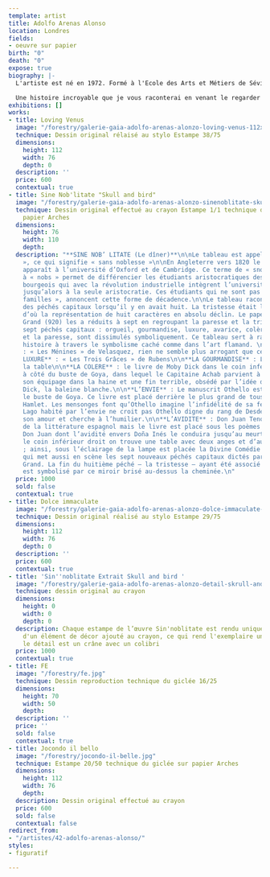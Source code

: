```yaml
---
template: artist
title: Adolfo Arenas Alonso
location: Londres
fields:
- oeuvre sur papier
birth: "0"
death: "0"
expose: true
biography: |-
  L'artiste est né en 1972. Formé à l'Ecole des Arts et Métiers de Séville, il devient illustrateur spécialisé dans le graphisme. Son art de la décadence, à la structure sauvage, est teinté d'une sombre luxure.

  Une histoire incroyable que je vous raconterai en venant le regarder à la galerie...
exhibitions: []
works:
- title: Loving Venus
  image: "/forestry/galerie-gaia-adolfo-arenas-alonzo-loving-venus-112x76.jpg"
  technique: Dessin original rélaisé au stylo Estampe 38/75
  dimensions:
    height: 112
    width: 76
    depth: 0
  description: ''
  price: 600
  contextual: true
- title: Sine Nob'litate "Skull and bird"
  image: "/forestry/galerie-gaia-adolfo-arenas-alonzo-sinenoblitate-skull-and-the-bird-76x112.jpg"
  technique: Dessin original effectué au crayon Estampe 1/1 technique du giclée sur
    papier Arches
  dimensions:
    height: 76
    width: 110
    depth: 
  description: "**SINE NOB’ LITATE (Le dîner)**\n\nLe tableau est appelé « SINE NOB’LITATE
    », ce qui signifie « sans noblesse »\n\nEn Angleterre vers 1820 le terme de snob
    apparaît à l’université d’Oxford et de Cambridge. Ce terme de « snob » en opposition
    à « nobs » permet de différencier les étudiants aristocratiques des enfants de
    bourgeois qui avec la révolution industrielle intègrent l’université, réservée
    jusqu’alors à la seule aristocratie. Ces étudiants qui ne sont pas de « bonnes
    familles », annoncent cette forme de décadence.\n\nLe tableau raconte l’histoire
    des péchés capitaux lorsqu’il y en avait huit. La tristesse était le dernier,
    d’où la représentation de huit caractères en absolu déclin. Le pape Grégoire le
    Grand (920) les a réduits à sept en regroupant la paresse et la tristesse.\n\nLes
    sept péchés capitaux : orgueil, gourmandise, luxure, avarice, colère, l’envie
    et la paresse, sont dissimulés symboliquement. Ce tableau sert à raconter une
    histoire à travers le symbolisme caché comme dans l’art flamand. \n\n**L’ORGUEIL**
    : « Les Ménines » de Velasquez, rien ne semble plus arrogant que cette peinture.\n\n**LA
    LUXURE** : « Les Trois Grâces » de Rubens\n\n**LA GOURMANDISE** : La dinde sur
    la table\n\n**LA COLERE** : le livre de Moby Dick dans le coin inférieur gauche,
    à côté du buste de Goya, dans lequel le Capitaine Achab parvient à faire basculer
    son équipage dans la haine et une fin terrible, obsédé par l’idée de tuer Moby
    Dick, la baleine blanche.\n\n**L’ENVIE** : Le manuscrit Othello est situé sous
    le buste de Goya. Ce livre est placé derrière le plus grand de tous les livres,
    Hamlet. Les mensonges font qu’Othello imagine l’infidélité de sa femme, Desdemone.
    Lago habité par l’envie ne croit pas Othello digne du rang de Desdemone et de
    son amour et cherche à l’humilier.\n\n**L’AVIDITE** : Don Juan Tenorio chef d’œuvre
    de la littérature espagnol mais le livre est placé sous les poèmes de Lord Byron.
    Don Juan dont l’avidité envers Doña Inés le conduira jusqu’au meurtre.\n\nDans
    le coin inférieur droit on trouve une table avec deux anges et d’autres livres
    ; ainsi, sous l’éclairage de la lampe est placée la Divine Comédie de Dante Alighieri,
    qui met aussi en scène les sept nouveaux péchés capitaux dictés par Grégoire le
    Grand. La fin du huitième péché – la tristesse – ayant été associé à la paresse
    est symbolisé par ce miroir brisé au-dessus la cheminée.\n"
  price: 1000
  sold: false
  contextual: true
- title: Dolce immaculate
  image: "/forestry/galerie-gaia-adolfo-arenas-alonzo-dolce-immaculate-112x76.jpg"
  technique: Dessin original réalisé au stylo Estampe 29/75
  dimensions:
    height: 112
    width: 76
    depth: 0
  description: ''
  price: 600
  contextual: true
- title: 'Sin''noblitate Extrait Skull and bird '
  image: "/forestry/galerie-gaia-adolfo-arenas-alonzo-detail-skrull-and-bird.jpg"
  technique: dessin original au crayon
  dimensions:
    height: 0
    width: 0
    depth: 0
  description: Chaque estampe de l’œuvre Sin'noblitate est rendu unique par la présence
    d'un élément de décor ajouté au crayon, ce qui rend l'exemplaire unique, en l’occurrence
    le détail est un crâne avec un colibri
  price: 1000
  contextual: true
- title: FE
  image: "/forestry/fe.jpg"
  technique: Dessin reproduction technique du giclée 16/25
  dimensions:
    height: 70
    width: 50
    depth: 
  description: ''
  price: ''
  sold: false
  contextual: true
- title: Jocondo il bello
  image: "/forestry/jocondo-il-belle.jpg"
  technique: Estampe 20/50 technique du giclée sur papier Arches
  dimensions:
    height: 112
    width: 76
    depth: 
  description: Dessin original effectué au crayon
  price: 600
  sold: false
  contextual: false
redirect_from:
- "/artistes/42-adolfo-arenas-alonso/"
styles:
- figuratif

---
```

